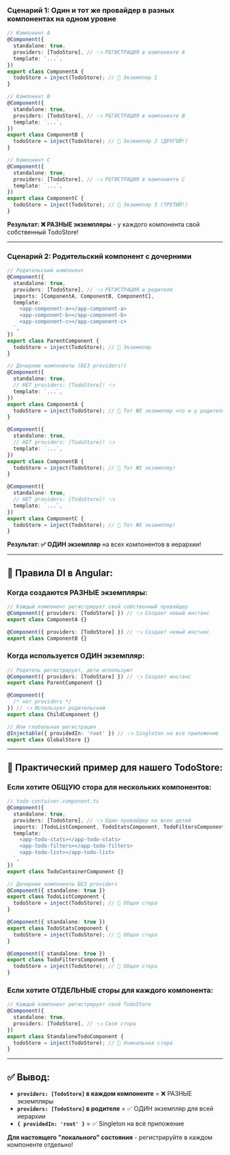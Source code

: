 ### **Сценарий 1: Один и тот же провайдер в разных компонентах на одном уровне**

```typescript
// Компонент A
@Component({
  standalone: true,
  providers: [TodoStore], // 👈 РЕГИСТРАЦИЯ в компоненте A
  template: `...`,
})
export class ComponentA {
  todoStore = inject(TodoStore); // 🎯 Экземпляр 1
}

// Компонент B
@Component({
  standalone: true,
  providers: [TodoStore], // 👈 РЕГИСТРАЦИЯ в компоненте B
  template: `...`,
})
export class ComponentB {
  todoStore = inject(TodoStore); // 🎯 Экземпляр 2 (ДРУГОЙ!)
}

// Компонент C
@Component({
  standalone: true,
  providers: [TodoStore], // 👈 РЕГИСТРАЦИЯ в компоненте C
  template: `...`,
})
export class ComponentC {
  todoStore = inject(TodoStore); // 🎯 Экземпляр 3 (ТРЕТИЙ!)
}
```

**Результат: ❌ РАЗНЫЕ экземпляры** - у каждого компонента свой собственный TodoStore!

---

### **Сценарий 2: Родительский компонент с дочерними**

```typescript
// Родительский компонент
@Component({
  standalone: true,
  providers: [TodoStore], // 👈 РЕГИСТРАЦИЯ в родителе
  imports: [ComponentA, ComponentB, ComponentC],
  template: `
    <app-component-a></app-component-a>
    <app-component-b></app-component-b>
    <app-component-c></app-component-c>
  `,
})
export class ParentComponent {
  todoStore = inject(TodoStore); // 🎯 Экземпляр
}

// Дочерние компоненты (БЕЗ providers!)
@Component({
  standalone: true,
  // НЕТ providers: [TodoStore]! 👈
  template: `...`,
})
export class ComponentA {
  todoStore = inject(TodoStore); // 🎯 Тот ЖЕ экземпляр что и у родителя!
}

@Component({
  standalone: true,
  // НЕТ providers: [TodoStore]! 👈
  template: `...`,
})
export class ComponentB {
  todoStore = inject(TodoStore); // 🎯 Тот ЖЕ экземпляр!
}

@Component({
  standalone: true,
  // НЕТ providers: [TodoStore]! 👈
  template: `...`,
})
export class ComponentC {
  todoStore = inject(TodoStore); // 🎯 Тот ЖЕ экземпляр!
}
```

**Результат: ✅ ОДИН экземпляр** на всех компонентов в иерархии!

---

## 🎯 **Правила DI в Angular:**

### **Когда создаются РАЗНЫЕ экземпляры:**

```typescript
// Каждый компонент регистрирует свой собственный провайдер
@Component({ providers: [TodoStore] }) // 👈 Создает новый инстанс
export class ComponentA {}

@Component({ providers: [TodoStore] }) // 👈 Создает новый инстанс
export class ComponentB {}
```

### **Когда используется ОДИН экземпляр:**

```typescript
// Родитель регистрирует, дети используют
@Component({ providers: [TodoStore] }) // 👈 Создает инстанс
export class ParentComponent {}

@Component({
  /* нет providers */
}) // 👈 Использует родительский
export class ChildComponent {}

// Или глобальная регистрация
@Injectable({ providedIn: 'root' }) // 👈 Singleton на все приложение
export class GlobalStore {}
```

---

## 🔧 **Практический пример для нашего TodoStore:**

### **Если хотите ОБЩУЮ стора для нескольких компонентов:**

```typescript
// todo-container.component.ts
@Component({
  standalone: true,
  providers: [TodoStore], // 👈 Один провайдер на всех детей
  imports: [TodoListComponent, TodoStatsComponent, TodoFiltersComponent],
  template: `
    <app-todo-stats></app-todo-stats>
    <app-todo-filters></app-todo-filters>
    <app-todo-list></app-todo-list>
  `,
})
export class TodoContainerComponent {}

// Дочерние компоненты БЕЗ providers
@Component({ standalone: true })
export class TodoListComponent {
  todoStore = inject(TodoStore); // 🎯 Общая стора
}

@Component({ standalone: true })
export class TodoStatsComponent {
  todoStore = inject(TodoStore); // 🎯 Общая стора
}

@Component({ standalone: true })
export class TodoFiltersComponent {
  todoStore = inject(TodoStore); // 🎯 Общая стора
}
```

### **Если хотите ОТДЕЛЬНЫЕ сторы для каждого компонента:**

```typescript
// Каждый компонент регистрирует свой TodoStore
@Component({
  standalone: true,
  providers: [TodoStore], // 👈 Своя стора
})
export class StandaloneTodoComponent {
  todoStore = inject(TodoStore); // 🎯 Уникальная стора
}
```

---

## ✅ **Вывод:**

- **`providers: [TodoStore]` в каждом компоненте** = ❌ РАЗНЫЕ экземпляры
- **`providers: [TodoStore]` в родителе** = ✅ ОДИН экземпляр для всей иерархии
- **`{ providedIn: 'root' }`** = ✅ Singleton на всё приложение

**Для настоящего "локального" состояния** - регистрируйте в каждом компоненте отдельно!
